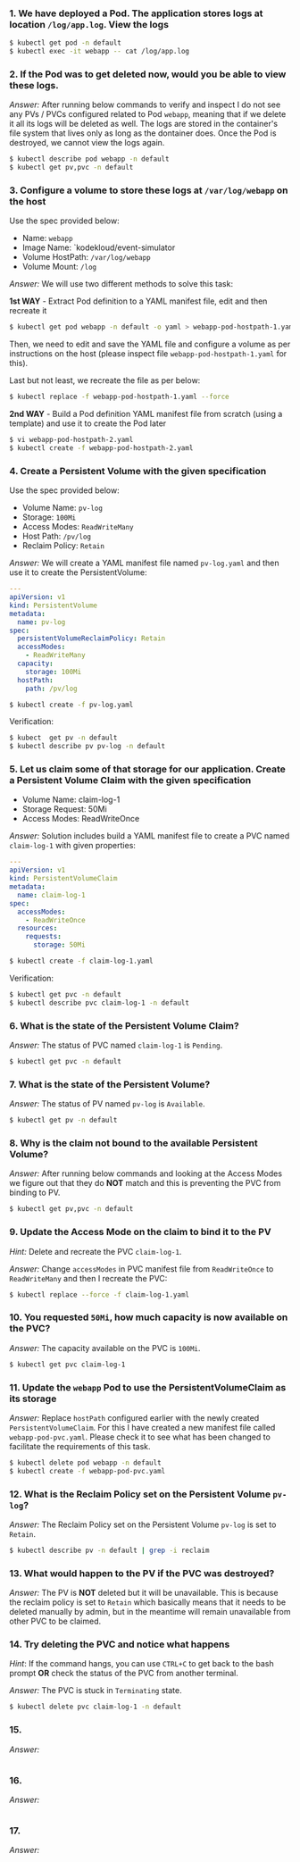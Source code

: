 ### 1. We have deployed a Pod. The application stores logs at location `/log/app.log`. View the logs

```bash
$ kubectl get pod -n default
$ kubectl exec -it webapp -- cat /log/app.log
```

### 2. If the Pod was to get deleted now, would you be able to view these logs.

*Answer:* After running below commands to verify and inspect I do not see any PVs / PVCs configured related to Pod `webapp`, meaning that if we delete it all its logs will be deleted as well. The logs are stored in the container's file system that lives only as long as the dontainer does. Once the Pod is destroyed, we cannot view the logs again.

```bash
$ kubectl describe pod webapp -n default
$ kubectl get pv,pvc -n default
```

### 3. Configure a volume to store these logs at `/var/log/webapp` on the host

Use the spec provided below:

- Name: `webapp`
- Image Name: `kodekloud/event-simulator
- Volume HostPath: `/var/log/webapp`
- Volume Mount: `/log`

*Answer:* We will use two different methods to solve this task:

**1st WAY** - Extract Pod definition to a YAML manifest file, edit and then recreate it

```bash
$ kubectl get pod webapp -n default -o yaml > webapp-pod-hostpath-1.yaml
```

Then, we need to edit and save the YAML file and configure a volume as per instructions on the host (please inspect file `webapp-pod-hostpath-1.yaml` for this).

Last but not least, we recreate the file as per below:

```bash
$ kubectl replace -f webapp-pod-hostpath-1.yaml --force
```

**2nd WAY** - Build a Pod definition YAML manifest file from scratch (using a template) and use it to create the Pod later 

```bash
$ vi webapp-pod-hostpath-2.yaml
$ kubectl create -f webapp-pod-hostpath-2.yaml
```

### 4. Create a Persistent Volume with the given specification

Use the spec provided below:

- Volume Name: `pv-log`
- Storage: `100Mi`
- Access Modes: `ReadWriteMany`
- Host Path: `/pv/log`
- Reclaim Policy: `Retain`

*Answer:* We will create a YAML manifest file named `pv-log.yaml` and then use it to create the PersistentVolume:

```yaml
---
apiVersion: v1
kind: PersistentVolume
metadata:
  name: pv-log
spec:
  persistentVolumeReclaimPolicy: Retain
  accessModes:
    - ReadWriteMany
  capacity:
    storage: 100Mi
  hostPath:
    path: /pv/log
```

```bash
$ kubectl create -f pv-log.yaml
```

Verification:

```bash
$ kubect  get pv -n default
$ kubectl describe pv pv-log -n default
```

### 5. Let us claim some of that storage for our application. Create a Persistent Volume Claim with the given specification

- Volume Name: claim-log-1
- Storage Request: 50Mi
- Access Modes: ReadWriteOnce

*Answer:* Solution includes build a YAML manifest file to create a PVC named `claim-log-1` with given properties:

```yaml
---
apiVersion: v1
kind: PersistentVolumeClaim
metadata:
  name: claim-log-1
spec:
  accessModes:
    - ReadWriteOnce
  resources:
    requests:
      storage: 50Mi
```

```bash
$ kubectl create -f claim-log-1.yaml
```

Verification:

```bash
$ kubectl get pvc -n default
$ kubectl describe pvc claim-log-1 -n default
```

### 6. What is the state of the Persistent Volume Claim?

*Answer:* The status of PVC named `claim-log-1` is `Pending`.

```bash
$ kubectl get pvc -n default
```

### 7. What is the state of the Persistent Volume?

*Answer:* The status of PV named `pv-log` is `Available`.

```bash
$ kubectl get pv -n default
```

### 8. Why is the claim not bound to the available Persistent Volume?

*Answer:* After running below commands and looking at the Access Modes we figure out that they do **NOT** match and this is preventing the PVC from binding to PV.

```bash
$ kubectl get pv,pvc -n default
```

### 9. Update the Access Mode on the claim to bind it to the PV

*Hint:* Delete and recreate the PVC `claim-log-1`.

*Answer:* Change `accessModes` in PVC manifest file from `ReadWriteOnce` to `ReadWriteMany` and then I recreate the PVC:

```bash
$ kubectl replace --force -f claim-log-1.yaml
```

### 10. You requested `50Mi`, how much capacity is now available on the PVC?

*Answer:* The capacity available on the PVC is `100Mi`.

```bash
$ kubectl get pvc claim-log-1
```

### 11. Update the `webapp` Pod to use the PersistentVolumeClaim as its storage

*Answer:* Replace `hostPath` configured earlier with the newly created `PersistentVolumeClaim`. For this I have created a new manifest file called `webapp-pod-pvc.yaml`. Please check it to see what has been changed to facilitate the requirements of this task.

```bash
$ kubectl delete pod webapp -n default
$ kubectl create -f webapp-pod-pvc.yaml
```

### 12. What is the Reclaim Policy set on the Persistent Volume `pv-log`?

*Answer:* The Reclaim Policy set on the Persistent Volume `pv-log` is set to `Retain`.

```bash
$ kubectl describe pv -n default | grep -i reclaim
```

### 13. What would happen to the PV if the PVC was destroyed?

*Answer:* The PV is **NOT** deleted but it will be unavailable. This is because the reclaim policy is set to `Retain` which basically means that it needs to be deleted manually by admin, but in the meantime will remain unavailable from other PVC to be claimed.

### 14. Try deleting the PVC and notice what happens

*Hint*: If the command hangs, you can use `CTRL+C` to get back to the bash prompt **OR** check the status of the PVC from another terminal.

*Answer:* The PVC is stuck in `Terminating` state.

```bash
$ kubectl delete pvc claim-log-1 -n default 
```

### 15.

*Answer:*

```bash

```

### 16.

*Answer:*

```bash

```

### 17.

*Answer:*

```bash

```
